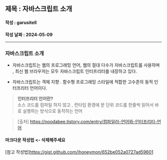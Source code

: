 ## 제목 : 자바스크립트 소개
#### 작성 : garusitell
**작성 날짜 : 2024-05-09**

---

### 자바스크립트 소개
- 자바스크립트는 웹의 프로그래밍 언어, 웹의 절대 다수가 자바스크립트를 사용하며 , 최신 웹 브라우저는 모두 자바스크립트 인터프리터를 내장하고 있다.

- 자바스크립트는 객체 지향 . 함수형 프로그래밍 스타일에 적합한 고수준의 동적 인터프리터 언어이다.
> **인터프리터 언어란?**  
소스 코드를 컴파일 하지 않고 , 런타임 환경에 문 단위 코드를 한줄씩 읽어서 바로 실행하는 방식으로 동작하는 언어

> [출처] https://noodabee.tistory.com/entry/컴파일러-언어와-인터프리터-언어



#### 마크다운 작성법 <- 삭제해주세요

[참고 작성법]https://gist.github.com/ihoneymon/652be052a0727ad59601
